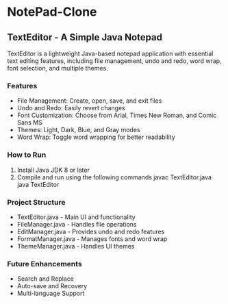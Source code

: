 # NotePad-Clone

## TextEditor - A Simple Java Notepad  

TextEditor is a lightweight Java-based notepad application with essential text editing features, including file management, undo and redo, word wrap, font selection, and multiple themes.  

### Features  
- File Management: Create, open, save, and exit files  
- Undo and Redo: Easily revert changes  
- Font Customization: Choose from Arial, Times New Roman, and Comic Sans MS  
- Themes: Light, Dark, Blue, and Gray modes  
- Word Wrap: Toggle word wrapping for better readability  

### How to Run  
1. Install Java JDK 8 or later  
2. Compile and run using the following commands
   javac TextEditor.java  
   java TextEditor  
  

### Project Structure  
- TextEditor.java - Main UI and functionality  
- FileManager.java - Handles file operations  
- EditManager.java - Provides undo and redo features  
- FormatManager.java - Manages fonts and word wrap  
- ThemeManager.java - Handles UI themes  

### Future Enhancements  
- Search and Replace  
- Auto-save and Recovery  
- Multi-language Support  
